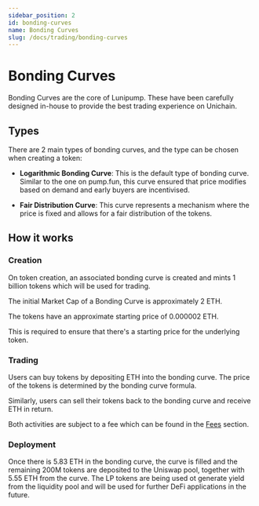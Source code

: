 ```yaml
---
sidebar_position: 2
id: bonding-curves
name: Bonding Curves
slug: /docs/trading/bonding-curves
---
```


# Bonding Curves

Bonding Curves are the core of Lunipump. These have been carefully designed in-house to provide the best trading experience on Unichain.

## Types

There are 2 main types of bonding curves, and the type can be chosen when creating a token:

- **Logarithmic Bonding Curve**: This is the default type of bonding curve. Similar to the one on pump.fun, this curve ensured that price modifies based on demand and early buyers are incentivised.

- **Fair Distribution Curve**: This curve represents a mechanism where the price is fixed and allows for a fair distribution of the tokens.

## How it works

### Creation

On token creation, an associated bonding curve is created and mints 1 billion tokens which will be used for trading.

The initial Market Cap of a Bonding Curve is approximately 2 ETH.

The tokens have an approximate starting price of 0.000002 ETH.

This is required to ensure that there's a starting price for the underlying token.

### Trading

Users can buy tokens by depositing ETH into the bonding curve. The price of the tokens is determined by the bonding curve formula.

Similarly, users can sell their tokens back to the bonding curve and receive ETH in return.

Both activities are subject to a fee which can be found in the [Fees](/docs/trading/Fees) section.

### Deployment

Once there is 5.83 ETH in the bonding curve, the curve is filled and the remaining 200M tokens are deposited to the Uniswap pool, together with 5.55 ETH from the curve. The LP tokens are being used ot generate yield from the liquidity pool and will be used for further DeFi applications in the future.
